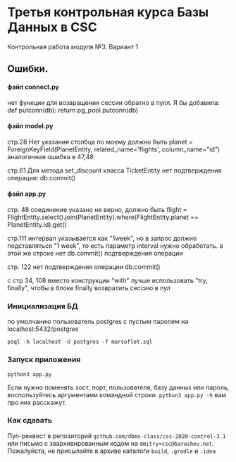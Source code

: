# Третья контрольная курса Базы Данных в CSC
Контрольная работа модуля №3. Вариант 1


## Ошибки. 
#### файл connect.py

нет функции для возвращения сессии обратно в пулл.
Я бы добавила:
    def putconn(db):
        return pg_pool.putconn(db)

#### файл model.py
стр.28
Нет указания столбца
по моему должно быть
planet = ForeignKeyField(PlanetEntity, related_name='flights', column_name="id")
аналогичная ошибка в 47,48

стр.61
Для метода set_discount класса TicketEntity нет подтверждения операции: db.commit()

#### файл app.py

стр. 48
соединение указано не верно, должно быть
flight = FlightEntity.select().join(PlanetEntity).where(FlightEntity.planet == PlanetEntity.id).get()

стр.111
интервал указывается как "1week", но в запрос должно подставляться "1 week", то есть параметр interval нужно обработать.
в этой же строке нет db.commit() подтверждения операции

стр. 122
нет подтверждения операции db.commit()

с стр 34, 108 вместо конструкции "with" лучше использовать "try, finally", чтобы в блоке finally возвратить сессию в пул

### Инициализация БД
по умолчанию пользователь postgres с пустым паролем на localhost:5432/postgres

```
psql -h localhost -U postgres -f marsoflot.sql
```

### Запуск приложения
```
python3 app.py
```

Если нужно поменять хост, порт, пользователя, базу данных или пароль, воспользуйтесь аргументами командной строки. `python3 app.py -h`  вам про них расскажут.

### Как сдавать
Пул-реквест в репозиторий `github.com/dbms-class/csc-2020-control-3.1` или письмо с заархивированным кодом на `dmitry+csc@barashev.net`. Пожалуйста, не присылайте в архиве каталоги `build`, `.gradle` и `.idea` 

